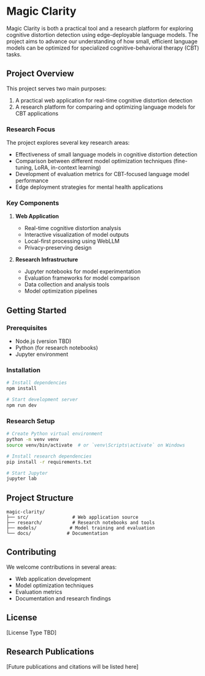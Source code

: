 # Magic Clarity

Magic Clarity is both a practical tool and a research platform for exploring cognitive distortion detection using edge-deployable language models. The project aims to advance our understanding of how small, efficient language models can be optimized for specialized cognitive-behavioral therapy (CBT) tasks.

## Project Overview

This project serves two main purposes:
1. A practical web application for real-time cognitive distortion detection
2. A research platform for comparing and optimizing language models for CBT applications

### Research Focus

The project explores several key research areas:
- Effectiveness of small language models in cognitive distortion detection
- Comparison between different model optimization techniques (fine-tuning, LoRA, in-context learning)
- Development of evaluation metrics for CBT-focused language model performance
- Edge deployment strategies for mental health applications

### Key Components

1. **Web Application**
   - Real-time cognitive distortion analysis
   - Interactive visualization of model outputs
   - Local-first processing using WebLLM
   - Privacy-preserving design

2. **Research Infrastructure**
   - Jupyter notebooks for model experimentation
   - Evaluation frameworks for model comparison
   - Data collection and analysis tools
   - Model optimization pipelines

## Getting Started

### Prerequisites
- Node.js (version TBD)
- Python (for research notebooks)
- Jupyter environment

### Installation

```bash
# Install dependencies
npm install

# Start development server
npm run dev
```

### Research Setup

```bash
# Create Python virtual environment
python -m venv venv
source venv/bin/activate  # or `venv\Scripts\activate` on Windows

# Install research dependencies
pip install -r requirements.txt

# Start Jupyter
jupyter lab
```

## Project Structure

```
magic-clarity/
├── src/                # Web application source
├── research/           # Research notebooks and tools
├── models/            # Model training and evaluation
└── docs/             # Documentation
```

## Contributing

We welcome contributions in several areas:
- Web application development
- Model optimization techniques
- Evaluation metrics
- Documentation and research findings

## License

[License Type TBD]

## Research Publications

[Future publications and citations will be listed here]